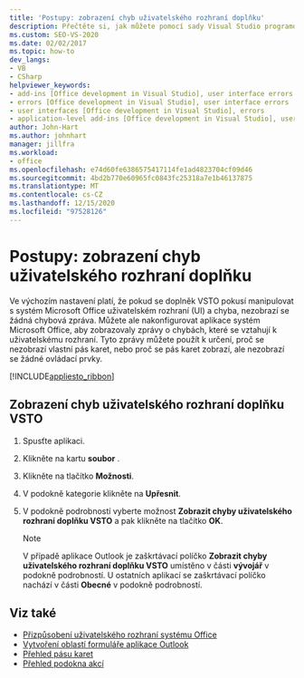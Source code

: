 ```yaml
---
title: 'Postupy: zobrazení chyb uživatelského rozhraní doplňku'
description: Přečtěte si, jak můžete pomocí sady Visual Studio programově zobrazit chyby uživatelského rozhraní doplňku VTSO v aplikacích systém Microsoft Office.
ms.custom: SEO-VS-2020
ms.date: 02/02/2017
ms.topic: how-to
dev_langs:
- VB
- CSharp
helpviewer_keywords:
- add-ins [Office development in Visual Studio], user interface errors
- errors [Office development in Visual Studio], user interface errors
- user interfaces [Office development in Visual Studio], errors
- application-level add-ins [Office development in Visual Studio], user interface errors
author: John-Hart
ms.author: johnhart
manager: jillfra
ms.workload:
- office
ms.openlocfilehash: e74d60fe6386575417114fe1ad4823704cf09d46
ms.sourcegitcommit: 4bd2b770e60965fc0843fc25318a7e1b46137875
ms.translationtype: MT
ms.contentlocale: cs-CZ
ms.lasthandoff: 12/15/2020
ms.locfileid: "97528126"
---
```

# <a name="how-to-show-add-in-user-interface-errors"></a>Postupy: zobrazení chyb uživatelského rozhraní doplňku
  Ve výchozím nastavení platí, že pokud se doplněk VSTO pokusí manipulovat s systém Microsoft Office uživatelském rozhraní (UI) a chyba, nezobrazí se žádná chybová zpráva. Můžete ale nakonfigurovat aplikace systém Microsoft Office, aby zobrazovaly zprávy o chybách, které se vztahují k uživatelskému rozhraní. Tyto zprávy můžete použít k určení, proč se nezobrazí vlastní pás karet, nebo proč se pás karet zobrazí, ale nezobrazí se žádné ovládací prvky.

 [!INCLUDE[appliesto_ribbon](../vsto/includes/appliesto-ribbon-md.md)]

## <a name="to-show-vsto-add-in-user-interface-errors"></a>Zobrazení chyb uživatelského rozhraní doplňku VSTO

1. Spusťte aplikaci.

2. Klikněte na kartu **soubor** .

3. Klikněte na tlačítko **Možnosti**.

4. V podokně kategorie klikněte na **Upřesnit**.

5. V podokně podrobností vyberte možnost **Zobrazit chyby uživatelského rozhraní doplňku VSTO** a pak klikněte na tlačítko **OK**.

    > [!NOTE]
    > V případě aplikace Outlook je zaškrtávací políčko **Zobrazit chyby uživatelského rozhraní doplňku VSTO** umístěno v části **vývojář** v podokně podrobností. U ostatních aplikací se zaškrtávací políčko nachází v části **Obecné** v podokně podrobností.

## <a name="see-also"></a>Viz také
- [Přizpůsobení uživatelského rozhraní systému Office](../vsto/office-ui-customization.md)
- [Vytvoření oblastí formuláře aplikace Outlook](../vsto/creating-outlook-form-regions.md)
- [Přehled pásu karet](../vsto/ribbon-overview.md)
- [Přehled podokna akcí](../vsto/actions-pane-overview.md)
